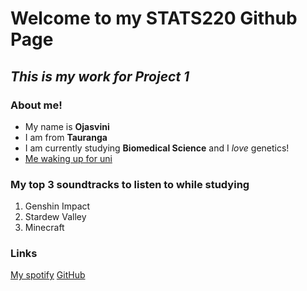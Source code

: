 # Welcome to my STATS220 Github Page
## *This is my work for Project 1* 

### About me! 
* My name is **Ojasvini**
* I am from **Tauranga**
* I am currently studying **Biomedical Science** and I *love* genetics!
* [Me waking up for uni](https://pbs.twimg.com/media/FlVvkbiWAAEw_vZ.jpg)

### My top 3 soundtracks to listen to while studying
1. Genshin Impact
2. Stardew Valley
3. Minecraft 

### Links 
[My spotify](https://open.spotify.com/user/neerajsaily?si=e3d6fddd63484c06)
[GitHub](https://github.com/ojasvinis) 
